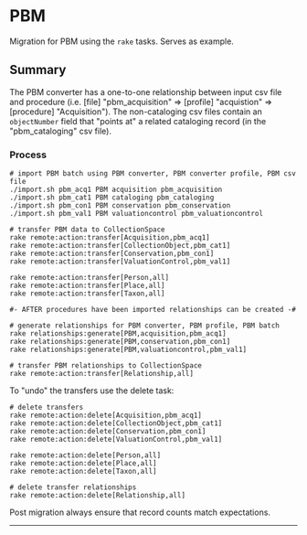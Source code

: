 # PBM

Migration for PBM using the `rake` tasks. Serves as example.

## Summary

The PBM converter has a one-to-one relationship between input csv file and procedure (i.e. [file] "pbm_acquisition" => [profile] "acquistion" => [procedure] "Acquisition"). The non-cataloging csv files contain an `objectNumber` field that "points at" a related cataloging record (in the "pbm_cataloging" csv file).

### Process

```
# import PBM batch using PBM converter, PBM converter profile, PBM csv file
./import.sh pbm_acq1 PBM acquisition pbm_acquisition
./import.sh pbm_cat1 PBM cataloging pbm_cataloging
./import.sh pbm_con1 PBM conservation pbm_conservation
./import.sh pbm_val1 PBM valuationcontrol pbm_valuationcontrol

# transfer PBM data to CollectionSpace
rake remote:action:transfer[Acquisition,pbm_acq1]
rake remote:action:transfer[CollectionObject,pbm_cat1]
rake remote:action:transfer[Conservation,pbm_con1]
rake remote:action:transfer[ValuationControl,pbm_val1]

rake remote:action:transfer[Person,all]
rake remote:action:transfer[Place,all]
rake remote:action:transfer[Taxon,all]

#- AFTER procedures have been imported relationships can be created -#

# generate relationships for PBM converter, PBM profile, PBM batch
rake relationships:generate[PBM,acquisition,pbm_acq1]
rake relationships:generate[PBM,conservation,pbm_con1]
rake relationships:generate[PBM,valuationcontrol,pbm_val1]

# transfer PBM relationships to CollectionSpace
rake remote:action:transfer[Relationship,all]
```

To "undo" the transfers use the delete task:

```
# delete transfers
rake remote:action:delete[Acquisition,pbm_acq1]
rake remote:action:delete[CollectionObject,pbm_cat1]
rake remote:action:delete[Conservation,pbm_con1]
rake remote:action:delete[ValuationControl,pbm_val1]

rake remote:action:delete[Person,all]
rake remote:action:delete[Place,all]
rake remote:action:delete[Taxon,all]

# delete transfer relationships
rake remote:action:delete[Relationship,all]
```

Post migration always ensure that record counts match expectations.

---